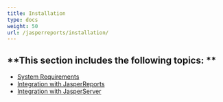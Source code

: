 ```yaml
---
title: Installation
type: docs
weight: 50
url: /jasperreports/installation/
---
```


**This section includes the following topics: 
**
----------------------------------------------
- [System Requirements](/pdf/jasperreports/system-requirements-html/) 
- [Integration with JasperReports](/pdf/jasperreports/integration-with-jasperreports-html/) 
- [Integration with JasperServer](/pdf/jasperreports/integration-with-jasperserver-html/) 
